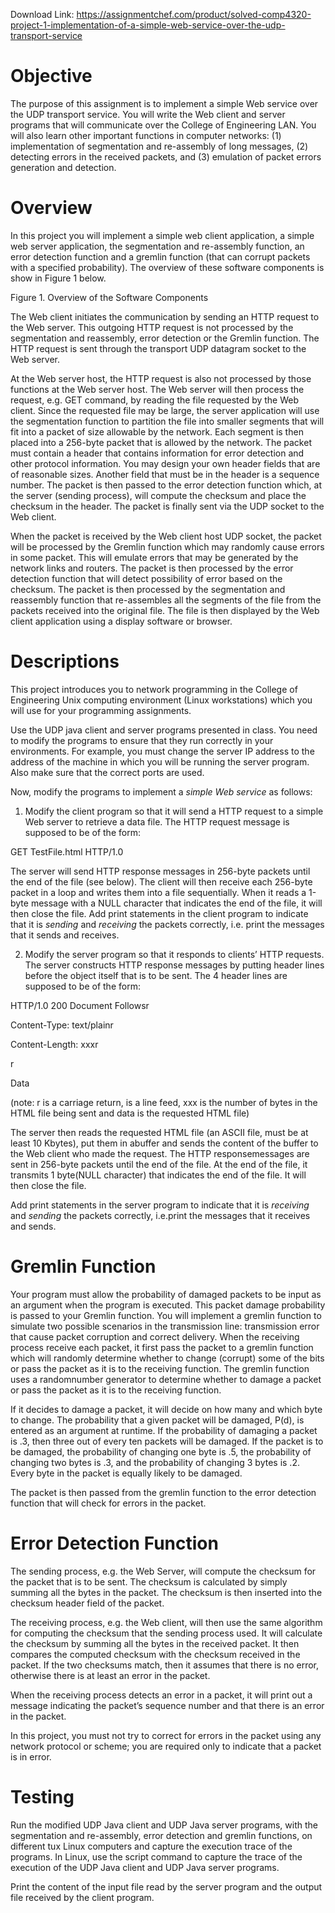 Download Link: https://assignmentchef.com/product/solved-comp4320-project-1-implementation-of-a-simple-web-service-over-the-udp-transport-service
<br>
<h1>Objective</h1>

The purpose of this assignment is to implement a simple Web service over the UDP transport service. You will write the Web client and server programs that will communicate over the College of Engineering LAN. You will also learn other important functions in computer networks: (1) implementation of segmentation and re-assembly of long messages, (2) detecting errors in the received packets, and (3) emulation of packet errors generation and detection.




<h1>Overview</h1>

In this project you will implement a simple web client application, a simple web server application, the segmentation and re-assembly function, an error detection function and a gremlin function (that can corrupt packets with a specified probability). The overview of these software components is show in Figure 1 below.










Figure 1. Overview of the Software Components




The Web client initiates the communication by sending an HTTP request to the Web server. This outgoing HTTP request is not processed by the segmentation and reassembly, error detection or the Gremlin function. The HTTP request is sent through the transport UDP datagram socket to the Web server.




At the Web server host, the HTTP request is also not processed by those functions at the Web server host. The Web server will then process the request, e.g. GET command, by reading the file requested by the Web client. Since the requested file may be large, the server application will use the segmentation function to partition the file into smaller segments that will fit into a packet of size allowable by the network. Each segment is then placed into a 256-byte packet that is allowed by the network. The packet must contain a header that contains information for error detection and other protocol information. You may design your own header fields that are of reasonable sizes. Another field that must be in the header is a sequence number. The packet is then passed to the error detection function which, at the server (sending process), will compute the checksum and place the checksum in the header. The packet is finally sent via the UDP socket to the Web client.




When the packet is received by the Web client host UDP socket, the packet will be processed by the Gremlin function which may randomly cause errors in some packet. This will emulate errors that may be generated by the network links and routers. The packet is then processed by the error detection function that will detect possibility of error based on the checksum. The packet is then processed by the segmentation and reassembly function that re-assembles all the segments of the file from the packets received into the original file. The file is then displayed by the Web client application using a display software or browser.




<h1>Descriptions</h1>

This project introduces you to network programming in the College of Engineering Unix computing environment (Linux workstations) which you will use for your programming assignments.




Use the UDP java client and server programs presented in class. You need to modify the programs to ensure that they run correctly in your environments. For example, you must change the server IP address to the address of the machine in which you will be running the server program. Also make sure that the correct ports are used.




Now, modify the programs to implement a <em>simple Web service </em>as follows:

<ol>

 <li>Modify the client program so that it will send a HTTP request to a simple Web server to retrieve a data file. The HTTP request message is supposed to be of the form:</li>

</ol>




GET TestFile.html HTTP/1.0




The server will send HTTP response messages in 256-byte packets until the end of the file (see below). The client will then receive each 256-byte packet in a loop and writes them into a file sequentially. When it reads a 1-byte message with a NULL character that indicates the end of the file, it will then close the file. Add print statements in the client program to indicate that it is <em>sending</em> and <em>receiving</em> the packets correctly, i.e. print the messages that it sends and receives.

<ol start="2">

 <li>Modify the server program so that it responds to clients’ HTTP requests. The server constructs HTTP response messages by putting header lines before the object itself that is to be sent. The 4 header lines are supposed to be of the form:</li>

</ol>




HTTP/1.0 200 Document Followsr


Content-Type: text/plainr


Content-Length: xxxr


r


Data




(note: r is a carriage return, 
 is a line feed, xxx is the number of bytes in the HTML file being sent and data is the requested HTML file)




The server then reads the requested HTML file (an ASCII file, must be at least 10 Kbytes), put them in abuffer and sends the content of the buffer to the Web client who made the request. The HTTP responsemessages are sent in 256-byte packets until the end of the file. At the end of the file, it transmits 1 byte(NULL character) that indicates the end of the file. It will then close the file.




Add print statements in the server program to indicate that it is <em>receiving</em> and <em>sending</em> the packets correctly, i.e.print the messages that it receives and sends.




<h1>Gremlin Function</h1>

Your program must allow the probability of damaged packets to be input as an argument when the program is executed. This packet damage probability is passed to your Gremlin function. You will implement a gremlin function to simulate two possible scenarios in the transmission line: transmission error that cause packet corruption and correct delivery. When the receiving process receive each packet, it first pass the packet to a gremlin function which will randomly determine whether to change (corrupt) some of the bits or pass the packet as it is to the receiving function. The gremlin function uses a randomnumber generator to determine whether to damage a packet or pass the packet as it is to the receiving function.




If it decides to damage a packet, it will decide on how many and which byte to change. The probability that a given packet will be damaged, P(d), is entered as an argument at runtime. If the probability of damaging a packet is .3, then three out of every ten packets will be damaged. If the packet is to be damaged, the probability of changing one byte is .5, the probability of changing two bytes is .3, and the probability of changing 3 bytes is .2. Every byte in the packet is equally likely to be damaged.

The packet is then passed from the gremlin function to the error detection function that will check for errors in the packet.




<h1>Error Detection Function</h1>

The sending process, e.g. the Web Server, will compute the checksum for the packet that is to be sent. The checksum is calculated by simply summing all the bytes in the packet. The checksum is then inserted into the checksum header field of the packet.




The receiving process, e.g. the Web client, will then use the same algorithm for computing the checksum that the sending process used. It will calculate the checksum by summing all the bytes in the received packet. It then compares the computed checksum with the checksum received in the packet. If the two checksums match, then it assumes that there is no error, otherwise there is at least an error in the packet.




When the receiving process detects an error in a packet, it will print out a message indicating the packet’s sequence number and that there is an error in the packet.




In this project, you must not try to correct for errors in the packet using any network protocol or scheme; you are required only to indicate that a packet is in error.




<h1>Testing</h1>

Run the modified UDP Java client and UDP Java server programs, with the segmentation and re-assembly, error detection and gremlin functions, on different tux Linux computers and capture the execution trace of the programs. In Linux, use the script command to capture the trace of the execution of the UDP Java client and UDP Java server programs.




Print the content of the input file read by the server program and the output file received by the client program.









